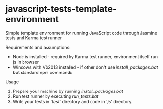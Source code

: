 javascript-tests-template-environment
=====================================

Simple template environment for running JavaScript code through Jasmine tests and Karma test runner

Requirements and assumptions:
- Node is installed - required by Karma test runner, environment itself run js in browser
- Windows with VS2013 installed - if other don't use *install_packages.bat* but standard npm commands

Usage

1. Prepare your machine by running *install_packages.bat*
2. Run test runner by executing *run_tests.bat*
3. Write your tests in '*test*' directory and code in '*js*' directory.
